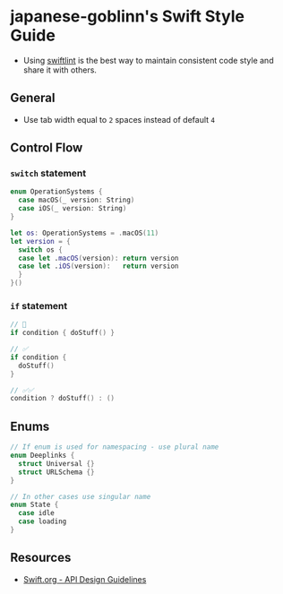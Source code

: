 # japanese-goblinn's Swift Style Guide

- Using [swiftlint](https://github.com/realm/SwiftLint) is the best way to maintain consistent code style and share it with others.

## General

- Use tab width equal to `2` spaces instead of default `4`

## Control Flow

### `switch` statement

```swift
enum OperationSystems {
  case macOS(_ version: String)
  case iOS(_ version: String)
}

let os: OperationSystems = .macOS(11)
let version = {
  switch os {
  case let .macOS(version): return version
  case let .iOS(version):   return version
  }
}()
```

### `if` statement

```swift
// 🛑
if condition { doStuff() }

// ✅
if condition {
  doStuff()
} 

// ✅✅
condition ? doStuff() : () 
```

## Enums

```swift
// If enum is used for namespacing - use plural name
enum Deeplinks {
  struct Universal {}
  struct URLSchema {}
}

// In other cases use singular name
enum State {
  case idle
  case loading
}
```

## Resources

- [Swift.org - API Design Guidelines](https://www.swift.org/documentation/api-design-guidelines/)